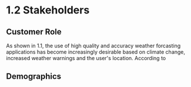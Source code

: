 # 1.2 Stakeholders

## Customer Role

As shown in 1.1, the use of high quality and accuracy weather forcasting applications has become increasingly desirable based on climate change, increased weather warnings and the user's location. According to&#x20;

## Demographics
